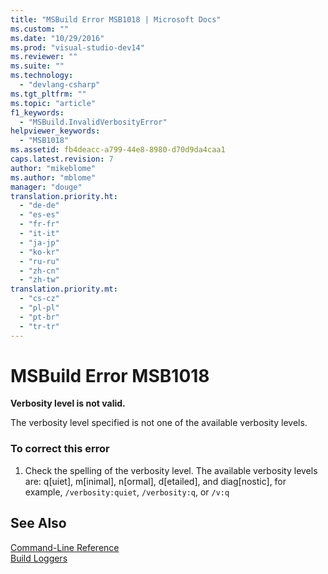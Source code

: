 ```yaml
---
title: "MSBuild Error MSB1018 | Microsoft Docs"
ms.custom: ""
ms.date: "10/29/2016"
ms.prod: "visual-studio-dev14"
ms.reviewer: ""
ms.suite: ""
ms.technology: 
  - "devlang-csharp"
ms.tgt_pltfrm: ""
ms.topic: "article"
f1_keywords: 
  - "MSBuild.InvalidVerbosityError"
helpviewer_keywords: 
  - "MSB1018"
ms.assetid: fb4deacc-a799-44e8-8980-d70d9da4caa1
caps.latest.revision: 7
author: "mikeblome"
ms.author: "mblome"
manager: "douge"
translation.priority.ht: 
  - "de-de"
  - "es-es"
  - "fr-fr"
  - "it-it"
  - "ja-jp"
  - "ko-kr"
  - "ru-ru"
  - "zh-cn"
  - "zh-tw"
translation.priority.mt: 
  - "cs-cz"
  - "pl-pl"
  - "pt-br"
  - "tr-tr"
---
```

# MSBuild Error MSB1018
**Verbosity level is not valid.**  
  
 The verbosity level specified is not one of the available verbosity levels.  
  
### To correct this error  
  
1.  Check the spelling of the verbosity level. The available verbosity levels are: q[uiet], m[inimal], n[ormal], d[etailed], and diag[nostic], for example, `/verbosity:quiet`, `/verbosity:q`, or `/v:q`  
  
## See Also  
 [Command-Line Reference](../msbuild/msbuild-command-line-reference.md)   
 [Build Loggers](../msbuild/build-loggers.md)